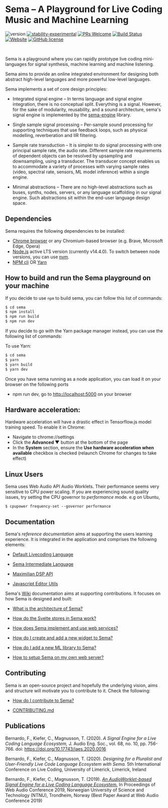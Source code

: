 
# Sema – A Playground for Live Coding Music and Machine Learning #
![version](https://img.shields.io/badge/version-0.8.0-red)
[![stability-experimental](https://img.shields.io/badge/stability-experimental-orange.svg)](https://github.com/emersion/stability-badges#experimental)
[![PRs Welcome](https://img.shields.io/badge/PRs-welcome-yellow.svg)](https://github.com/mimic-sussex/eppEditor/blob/master/CONTRIBUTING.md)
[![Build Status](https://travis-ci.com/mimic-sussex/sema.svg?branch=master)](https://travis-ci.com/mimic-sussex/sema)
[![Website](https://img.shields.io/website?url=https%3A%2F%2Fsema.codes)](https://sema.codes)
[![GitHub license](https://img.shields.io/badge/license-MIT-blue.svg)](https://github.com/mimic-sussex/sema/blob/master/LICENSE)


<br />

Sema is a playground where you can rapidly prototype live coding mini-languages for signal synthesis, machine learning and machine listening.

Sema aims to provide an online integrated environment for designing both abstract high-level languages and more powerful low-level languages.

Sema implements a set of core design principles:

* Integrated signal engine – In terms language and signal engine integration, there is no conceptual split. Everything is a signal. However, for the sake of modularity, reusability, and a sound architecture, sema's signal engine is implemented by the [sema-engine](https://github.com/frantic0/sema-engine) library.

* Single sample signal processing – Per-sample sound processing for supporting techniques that use feedback loops, such as physical modelling, reverberation and IIR filtering.

* Sample rate transduction – It is simpler to do signal processing with one principal sample rate, the audio rate. Different sample rate requirements of dependent objects can be resolved by upsampling and downsampling, using a transducer. The transducer concept enables us to accommodate a variety of processes with varying sample rates (video, spectral rate, sensors, ML model inference) within a single engine.

* Minimal abstractions – There are no high-level abstractions such as buses, synths, nodes, servers, or any language scaffolding in our signal engine. Such abstractions sit within the end-user language design space.

## Dependencies

Sema requires the following dependencies to be installed:

 - [Chrome browser](https://www.google.com/chrome/) or any Chromium-based browser (e.g. Brave, Microsoft Edge, Opera)
 - [Node.js](https://nodejs.org/en/download/) active LTS version (currently v14.4.0). To switch between node versions, you can use [nvm](https://github.com/nvm-sh/nvm).
 - [NPM cli](https://docs.npmjs.com/cli/npm) OR [Yarn](https://yarnpkg.com/en/)

## How to build and run the Sema playground on your machine

If you decide to use `npm` to build sema, you can follow this list of commands:

```sh
$ cd sema
$ npm install
$ npm run build
$ npm run dev
```

If you decide to go with the Yarn package manager instead, you can use the following list of commands:


To use Yarn:
```sh
$ cd sema
$ yarn
$ yarn build
$ yarn dev
```

Once you have sema running as a node application, you can load it on your browser on the following ports
- npm run dev, go to [http://localhost:5000](http://localhost:5000) on your browser


## Hardware acceleration:

Hardware acceleration will have a drastic effect in Tensorflow.js model training speed. To enable it in Chrome:

* Navigate to chrome://settings
* Click the **Advanced ▼** button at the bottom of the page
* In the **System** section, ensure the **Use hardware acceleration when available** checkbox is checked (relaunch Chrome for changes to take effect)


## Linux Users

Sema uses Web Audio API Audio Worklets. Their performance seems very sensitive to CPU power scaling. If you are experiencing sound quality issues, try setting the CPU governor to *performance* mode. e.g on Ubuntu,

```$ cpupower frequency-set --governor performance```


## Documentation

Sema's _reference documentation_ aims at supporting the users learning experience. It is integrated in the application and comprises the following elements:

* [Default Livecoding Language](static/docs/default-livecoding-language.md)

* [Sema Intermediate Language](static/docs/sema-intermediate-language.md)

* [Maximilian DSP API](static/docs/maximilian-dsp-api.md)

* [Javascript Editor Utils](static/docs/javascript-editor-utils.md)


Sema's [Wiki](https://github.com/mimic-sussex/sema/wiki) documentation aims at supporting contributions. It focuses on how Sema is designed and built:

* [What is the architecture of Sema?](https://github.com/mimic-sussex/sema/wiki/1.-The-Architecture-of-Sema)

* [How do the Svelte stores in Sema work?](https://github.com/mimic-sussex/sema/wiki/1.3.-Application-State-Management-with-Svelte-stores)

* [How does Sema implement and use web services?](https://github.com/mimic-sussex/sema/wiki/1.4.-Languages-and-Tutorials-JSON-web-services)

* [How do I create and add a new widget to Sema?](https://github.com/mimic-sussex/sema/wiki/4.-How-do-I-create-and-add-a-new-widget-to-Sema%3F)

* [How do I add a new ML library to Sema?](https://github.com/mimic-sussex/sema/wiki/5.-How-do-I-add-a-new-ML-library-to-Sema%3F)

* [How to setup Sema on my own web server?](https://github.com/mimic-sussex/sema/wiki/6.-How-to-setup-Sema-on-my-own-web-server%3F)

## Contributing

Sema is an open-source project and hopefully the underlying vision, aims and structure will motivate you to contribute to it. Check the following:

* [How do I contribute to Sema?](https://github.com/mimic-sussex/sema/wiki/7.-How-do-I-contribute-to-Sema%3F)

* [CONTRIBUTING.md](https://github.com/mimic-sussex/sema/blob/master/CONTRIBUTING.md)


## Publications

Bernardo, F., Kiefer, C., Magnusson, T. (2020). *A Signal Engine for a Live Coding Language Ecosystem,* J. Audio Eng. Soc., vol. 68, no. 10, pp. 756-766. doi: https://doi.org/10.17743/jaes.2020.0016

Bernardo, F., Kiefer, C., Magnusson, T. (2020). *Designing for a Pluralist and User-Friendly Live Code Language Ecosystem with Sema.* 5th International Conference on Live Coding,
University of Limerick, Limerick, Ireland

Bernardo, F., Kiefer, C., Magnusson, T. (2019). [*An AudioWorklet-based Signal Engine for a Live Coding Language Ecosystem.*](https://www.ntnu.edu/documents/1282113268/1290797448/WAC2019-CameraReadySubmission-40.pdf) In Proceedings of Web Audio Conference 2019,
Norwegian University of Science and Technology (NTNU), Trondheim, Norway (Best Paper
Award at Web Audio Conference 2019)



